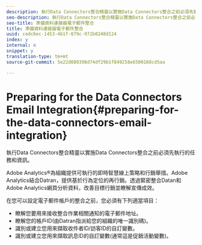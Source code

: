 ```yaml
---
description: 執行Data Connectors整合精靈以實施Data Connectors整合之前必須先執行的任務和資訊。
seo-description: 執行Data Connectors整合精靈以實施Data Connectors整合之前必須先執行的任務和資訊。
seo-title: 準備資料連接器電子郵件整合
title: 準備資料連接器電子郵件整合
uuid: cedc6ec-1453-4b1f-879c-972b0248d124
index: y
internal: n
snippet: y
translation-type: tm+mt
source-git-commit: 5e22d080398d74df29b1f849258e6500168cd5aa

---
```



# Preparing for the Data Connectors Email Integration{#preparing-for-the-data-connectors-email-integration}

執行Data Connectors整合精靈以實施Data Connectors整合之前必須先執行的任務和資訊。

Adobe Analytics®為組織提供可執行的即時智慧線上策略和行銷舉措。Adobe Analytics結合Datran，提供基於行為定位的再行銷。透過緊密整合Datan和Adobe Analytics網頁分析資料，改善目標行銷並瞭解宣傳成效。

在您可以設定電子郵件帳戶的整合之前，您必須有下列適當項目：

* 瞭解您要用來接收整合作業相關通知的電子郵件地址。
* 瞭解您的帳戶ID(由Datran指派給您的組織的唯一識別碼)。
* 識別或建立您用來擷取收件者ID/訪客ID的自訂變數。
* 識別或建立您用來擷取訊息ID的自訂變數(通常這是促銷活動變數)。


